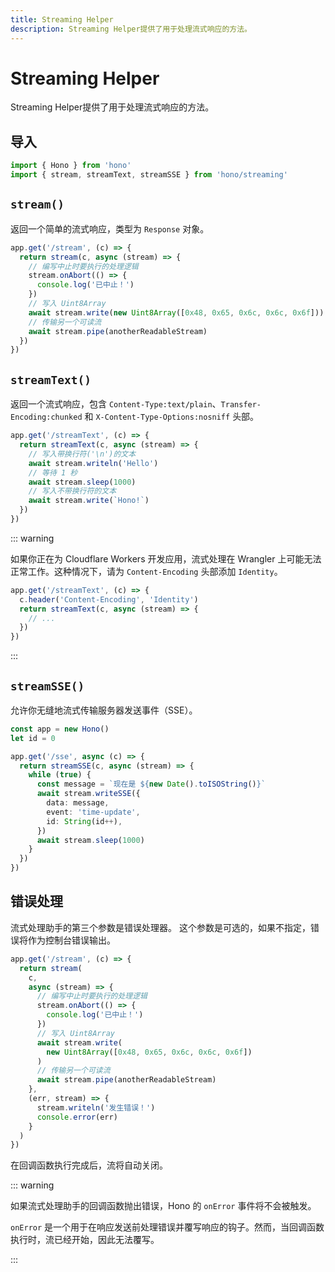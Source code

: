 ```yaml
---
title: Streaming Helper
description: Streaming Helper提供了用于处理流式响应的方法。
---
```


# Streaming Helper

Streaming Helper提供了用于处理流式响应的方法。

## 导入

```ts
import { Hono } from 'hono'
import { stream, streamText, streamSSE } from 'hono/streaming'
```

## `stream()`

返回一个简单的流式响应，类型为 `Response` 对象。

```ts
app.get('/stream', (c) => {
  return stream(c, async (stream) => {
    // 编写中止时要执行的处理逻辑
    stream.onAbort(() => {
      console.log('已中止！')
    })
    // 写入 Uint8Array
    await stream.write(new Uint8Array([0x48, 0x65, 0x6c, 0x6c, 0x6f]))
    // 传输另一个可读流
    await stream.pipe(anotherReadableStream)
  })
})
```

## `streamText()`

返回一个流式响应，包含 `Content-Type:text/plain`、`Transfer-Encoding:chunked` 和 `X-Content-Type-Options:nosniff` 头部。

```ts
app.get('/streamText', (c) => {
  return streamText(c, async (stream) => {
    // 写入带换行符('\n')的文本
    await stream.writeln('Hello')
    // 等待 1 秒
    await stream.sleep(1000)
    // 写入不带换行符的文本
    await stream.write(`Hono!`)
  })
})
```

::: warning

如果你正在为 Cloudflare Workers 开发应用，流式处理在 Wrangler 上可能无法正常工作。这种情况下，请为 `Content-Encoding` 头部添加 `Identity`。

```ts
app.get('/streamText', (c) => {
  c.header('Content-Encoding', 'Identity')
  return streamText(c, async (stream) => {
    // ...
  })
})
```

:::

## `streamSSE()`

允许你无缝地流式传输服务器发送事件（SSE）。

```ts
const app = new Hono()
let id = 0

app.get('/sse', async (c) => {
  return streamSSE(c, async (stream) => {
    while (true) {
      const message = `现在是 ${new Date().toISOString()}`
      await stream.writeSSE({
        data: message,
        event: 'time-update',
        id: String(id++),
      })
      await stream.sleep(1000)
    }
  })
})
```

## 错误处理

流式处理助手的第三个参数是错误处理器。
这个参数是可选的，如果不指定，错误将作为控制台错误输出。

```ts
app.get('/stream', (c) => {
  return stream(
    c,
    async (stream) => {
      // 编写中止时要执行的处理逻辑
      stream.onAbort(() => {
        console.log('已中止！')
      })
      // 写入 Uint8Array
      await stream.write(
        new Uint8Array([0x48, 0x65, 0x6c, 0x6c, 0x6f])
      )
      // 传输另一个可读流
      await stream.pipe(anotherReadableStream)
    },
    (err, stream) => {
      stream.writeln('发生错误！')
      console.error(err)
    }
  )
})
```

在回调函数执行完成后，流将自动关闭。

::: warning

如果流式处理助手的回调函数抛出错误，Hono 的 `onError` 事件将不会被触发。

`onError` 是一个用于在响应发送前处理错误并覆写响应的钩子。然而，当回调函数执行时，流已经开始，因此无法覆写。

:::
